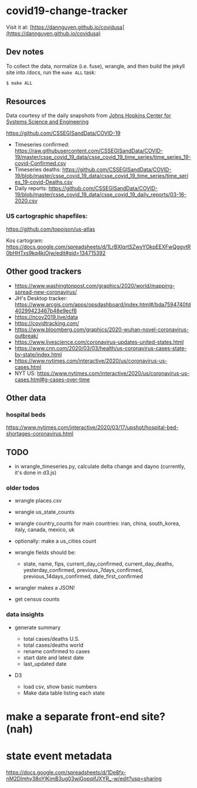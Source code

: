 # covid19-change-tracker

Visit it at: [https://dannguyen.github.io/covidusa](https://dannguyen.github.io/covidusa)


## Dev notes

To collect the data, normalize (i.e. fuse), wrangle, and then build the jekyll site into /docs, run the `make ALL` task:

```sh
$ make ALL
```


## Resources

Data courtesy of the daily snapshots from [Johns Hopkins Center for Systems Science and Engineering](https://systems.jhu.edu/research/public-health/ncov/)


https://github.com/CSSEGISandData/COVID-19

- Timeseries confirmed: https://raw.githubusercontent.com/CSSEGISandData/COVID-19/master/csse_covid_19_data/csse_covid_19_time_series/time_series_19-covid-Confirmed.csv
- Timeseries deaths: https://github.com/CSSEGISandData/COVID-19/blob/master/csse_covid_19_data/csse_covid_19_time_series/time_series_19-covid-Deaths.csv
- Daily reports: https://github.com/CSSEGISandData/COVID-19/blob/master/csse_covid_19_data/csse_covid_19_daily_reports/03-16-2020.csv


### US cartographic shapefiles: 

https://github.com/topojson/us-atlas

Kos cartogram: https://docs.google.com/spreadsheets/d/1LrBXlqrtSZwyYOkpEEXFwQggvtR0bHHTxs9kq4kjOjw/edit#gid=134715392




## Other good trackers
- https://www.washingtonpost.com/graphics/2020/world/mapping-spread-new-coronavirus/
- JH's Desktop tracker: https://www.arcgis.com/apps/opsdashboard/index.html#/bda7594740fd40299423467b48e9ecf6
- https://ncov2019.live/data
- https://covidtracking.com/
- https://www.bloomberg.com/graphics/2020-wuhan-novel-coronavirus-outbreak/
- https://www.livescience.com/coronavirus-updates-united-states.html
- https://www.cnn.com/2020/03/03/health/us-coronavirus-cases-state-by-state/index.html
- https://www.nytimes.com/interactive/2020/us/coronavirus-us-cases.html
- NYT US: https://www.nytimes.com/interactive/2020/us/coronavirus-us-cases.html#g-cases-over-time
## Other data

### hospital beds

https://www.nytimes.com/interactive/2020/03/17/upshot/hospital-bed-shortages-coronavirus.html

## TODO

- in wrangle_timeseries.py, calculate delta change and dayno (currently, it's done in d3.js)



### older todos

- wrangle places.csv
- wrangle us_state_counts
- wrangle country_counts for main countries: iran, china, south_korea, italy, canada, mexico, uk
- optionally: make a us_cities count 
- wrangle fields should be:
    - state, name, fips, current_day_confirmed, current_day_deaths, yesterday_confirmed, previous_7days_confirmed, previous_14days_confirmed, date_first_confirmed

- wrangler makes a JSON!

- get census counts


### data insights

- generate summary
    - total cases/deaths U.S.
    - total cases/deaths world
    - rename confirmed to cases
    - start date and latest date
    - last_updated date

- D3
    - load csv, show basic numbers
    - Make data table listing each state


# make a separate front-end site? (nah)



# state event metadata

https://docs.google.com/spreadsheets/d/1De8fx-nM2Dlmhy38oYlKimB3ug03wjGopqifJXYR_-w/edit?usp=sharing
